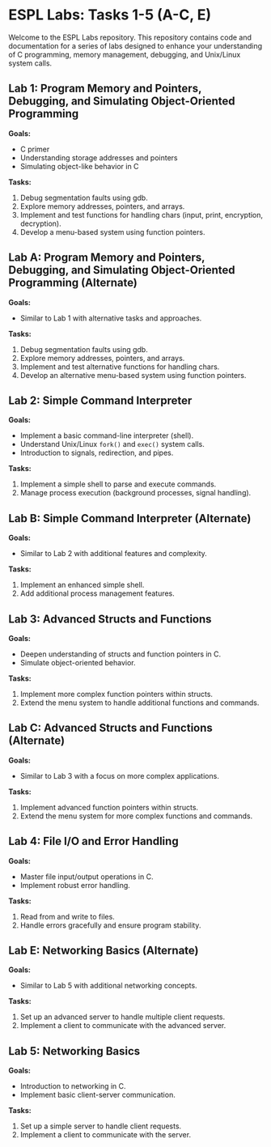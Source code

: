 # ESPL Labs: Tasks 1-5 (A-C, E)

Welcome to the ESPL Labs repository. This repository contains code and documentation for a series of labs designed to enhance your understanding of C programming, memory management, debugging, and Unix/Linux system calls.

## Lab 1: Program Memory and Pointers, Debugging, and Simulating Object-Oriented Programming

**Goals:**
- C primer
- Understanding storage addresses and pointers
- Simulating object-like behavior in C

**Tasks:**
1. Debug segmentation faults using gdb.
2. Explore memory addresses, pointers, and arrays.
3. Implement and test functions for handling chars (input, print, encryption, decryption).
4. Develop a menu-based system using function pointers.

## Lab A: Program Memory and Pointers, Debugging, and Simulating Object-Oriented Programming (Alternate)

**Goals:**
- Similar to Lab 1 with alternative tasks and approaches.

**Tasks:**
1. Debug segmentation faults using gdb.
2. Explore memory addresses, pointers, and arrays.
3. Implement and test alternative functions for handling chars.
4. Develop an alternative menu-based system using function pointers.

## Lab 2: Simple Command Interpreter

**Goals:**
- Implement a basic command-line interpreter (shell).
- Understand Unix/Linux `fork()` and `exec()` system calls.
- Introduction to signals, redirection, and pipes.

**Tasks:**
1. Implement a simple shell to parse and execute commands.
2. Manage process execution (background processes, signal handling).

## Lab B: Simple Command Interpreter (Alternate)

**Goals:**
- Similar to Lab 2 with additional features and complexity.

**Tasks:**
1. Implement an enhanced simple shell.
2. Add additional process management features.

## Lab 3: Advanced Structs and Functions

**Goals:**
- Deepen understanding of structs and function pointers in C.
- Simulate object-oriented behavior.

**Tasks:**
1. Implement more complex function pointers within structs.
2. Extend the menu system to handle additional functions and commands.

## Lab C: Advanced Structs and Functions (Alternate)

**Goals:**
- Similar to Lab 3 with a focus on more complex applications.

**Tasks:**
1. Implement advanced function pointers within structs.
2. Extend the menu system for more complex functions and commands.

## Lab 4: File I/O and Error Handling

**Goals:**
- Master file input/output operations in C.
- Implement robust error handling.

**Tasks:**
1. Read from and write to files.
2. Handle errors gracefully and ensure program stability.

## Lab E: Networking Basics (Alternate)

**Goals:**
- Similar to Lab 5 with additional networking concepts.

**Tasks:**
1. Set up an advanced server to handle multiple client requests.
2. Implement a client to communicate with the advanced server.


## Lab 5: Networking Basics

**Goals:**
- Introduction to networking in C.
- Implement basic client-server communication.

**Tasks:**
1. Set up a simple server to handle client requests.
2. Implement a client to communicate with the server.


